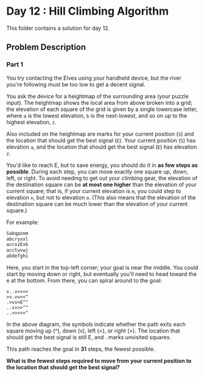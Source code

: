 # Day 12 : Hill Climbing Algorithm

This folder contains a solution for day 12.

## Problem Description

### Part 1

You try contacting the Elves using your handheld device, but the river you're following must be too low to get a decent signal.

You ask the device for a heightmap of the surrounding area (your puzzle input). The heightmap shows the local area from above broken into a grid; the elevation of each square of the grid is given by a single lowercase letter, where ```a``` is the lowest elevation, ```b``` is the next-lowest, and so on up to the highest elevation, ```z```.

Also included on the heightmap are marks for your current position (```S```) and the location that should get the best signal (```E```). Your current position (```S```) has elevation ```a```, and the location that should get the best signal (```E```) has elevation ```z```.

You'd like to reach E, but to save energy, you should do it in **as few steps as possible**. During each step, you can move exactly one square up, down, left, or right. To avoid needing to get out your climbing gear, the elevation of the destination square can be **at most one higher** than the elevation of your current square; that is, if your current elevation is ```m```, you could step to elevation ```n```, but not to elevation ```o```. (This also means that the elevation of the destination square can be much lower than the elevation of your current square.)

For example:

```bash
Sabqponm
abcryxxl
accszExk
acctuvwj
abdefghi
```

Here, you start in the top-left corner; your goal is near the middle. You could start by moving down or right, but eventually you'll need to head toward the e at the bottom. From there, you can spiral around to the goal:

```
v..v<<<<
>v.vv<<^
.>vv>E^^
..v>>>^^
..>>>>>^
```

In the above diagram, the symbols indicate whether the path exits each square moving up (^), down (v), left (<), or right (>). The location that should get the best signal is still E, and . marks unvisited squares.

This path reaches the goal in **31** steps, the fewest possible.

**What is the fewest steps required to move from your current position to the location that should get the best signal?**